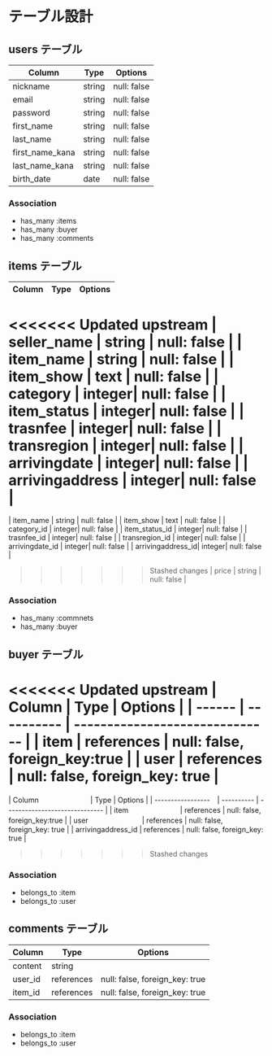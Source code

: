 # テーブル設計

## users テーブル

| Column            | Type   | Options     |
| ----------------- | ------ | ----------- |
| nickname          | string | null: false |
| email             | string | null: false |
| password          | string | null: false |
| first_name        | string | null: false |
| last_name         | string | null: false |
| first_name_kana   | string | null: false |
| last_name_kana    | string | null: false |
| birth_date        | date   | null: false |

### Association

- has_many :items
- has_many :buyer
- has_many :comments

## items テーブル

| Column            | Type   | Options     |
| ----------------- | ------ | ----------- |
<<<<<<< Updated upstream
| seller_name       | string | null: false |
| item_name         | string | null: false |
| item_show         | text   | null: false |
| category          | integer| null: false |
| item_status       | integer| null: false |
| trasnfee          | integer| null: false |
| transregion       | integer| null: false |
| arrivingdate      | integer| null: false |
| arrivingaddress   | integer| null: false |
=======
| item_name         | string | null: false |
| item_show         | text   | null: false |
| category_id       | integer| null: false |
| item_status_id    | integer| null: false |
| trasnfee_id       | integer| null: false |
| transregion_id    | integer| null: false |
| arrivingdate_id   | integer| null: false |
| arrivingaddress_id| integer| null: false |
>>>>>>> Stashed changes
| price             | string | null: false |

### Association

- has_many :commnets
- has_many :buyer

## buyer テーブル

<<<<<<< Updated upstream
| Column | Type       | Options                        |
| ------ | ---------- | ------------------------------ |
| item   | references | null: false, foreign_key:true  |
| user   | references | null: false, foreign_key: true |
=======
| Column 　　　　　　　| Type       | Options                        |
| -----------------　| ---------- | ------------------------------ |
| item   　　　　　　　| references | null: false, foreign_key:true  |
| user  　　　　　 　　| references | null: false, foreign_key: true |
| arrivingaddress_id | references | null: false, foreign_key: true |
>>>>>>> Stashed changes

### Association

- belongs_to :item
- belongs_to :user

## comments テーブル

| Column  | Type       | Options                        |
| ------- | ---------- | ------------------------------ |
| content | string     |                                |
| user_id | references | null: false, foreign_key: true |
| item_id | references | null: false, foreign_key: true |

### Association

- belongs_to :item
- belongs_to :user
